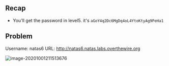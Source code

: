 ## Recap

* You'll get the password in level5. it's `aGoY4q2Dc6MgDq4oL4YtoKtyAg9PeHa1`

## Problem 

Username: natas6
URL:      http://natas6.natas.labs.overthewire.org

![image-20201001211513676](https://i.imgur.com/xaTfNoN.png)